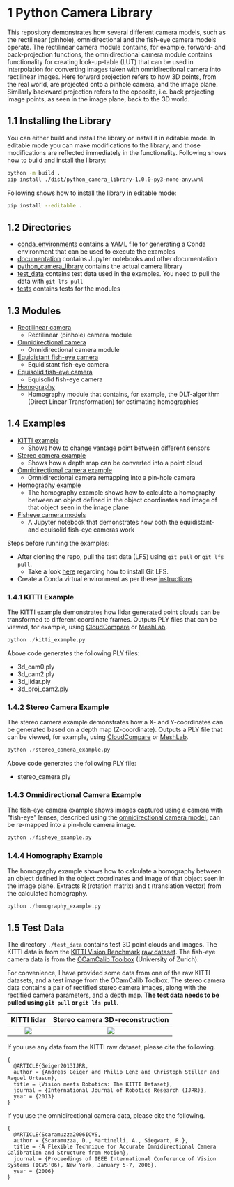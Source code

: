 # 1 Python Camera Library

This repository demonstrates how several different camera models, such as the rectilinear (pinhole), omnidirectional and the fish-eye camera models operate.
The rectilinear camera module contains, for example, forward- and back-projection functions, the omnidirectional camera module contains functionality for
creating look-up-table (LUT) that can be used in interpolation for converting images taken with omnidirectional camera into rectilinear images.
Here forward projection refers to how 3D points, from the real world, are projected onto a pinhole camera, and the image plane. Similarly backward projection refers to the opposite, i.e. back projecting image points, as seen in the image plane, back to the 3D world.

## 1.1 Installing the Library

You can either build and install the library or install it in editable mode. In editable mode you can make modifications to the library, and those modifications are reflected immediately in the functionality. Following
shows how to build and install the library:

```bash
python -m build .
pip install ./dist/python_camera_library-1.0.0-py3-none-any.whl
```

Following shows how to install the library in editable mode:

```bash
pip install --editable .
```

## 1.2 Directories
* [conda_environments](./conda_environments/README.md) contains a YAML file for generating a Conda environment that can be used to execute the examples
* [documentation](./documentation) contains Jupyter notebooks and other documentation
* [python_camera_library](./python_camera_library) contains the actual camera library
* [test_data](./test_data/README.md) contains test data used in the examples. You need to pull the data with `git lfs pull`
* [tests](./tests) contains tests for the modules

## 1.3 Modules
* [Rectilinear camera](./python_camera_library/rectilinear_camera.py)
  * Rectilinear (pinhole) camera module
* [Omnidirectional camera](./python_camera_library/omnidirectional_camera.py)
  * Omnidirectional camera module
* [Equidistant fish-eye camera](./python_camera_library/fisheye_camera/equidistant.py)
  * Equidistant fish-eye camera
* [Equisolid fish-eye camera](./python_camera_library/fisheye_camera/equisolid.py)
  * Equisolid fish-eye camera
* [Homography](./python_camera_library/homography.py)
  * Homography module that contains, for example, the DLT-algorithm (Direct Linear Transformation) for estimating homographies

## 1.4 Examples
* [KITTI example](./kitti_example.py)
  * Shows how to change vantage point between different sensors
* [Stereo camera example](./stereo_camera_example.py)
  * Shows how a depth map can be converted into a point cloud
* [Omnidirectional camera example](./omnidirectional_example.py)
  * Omnidirectional camera remapping into a pin-hole camera
* [Homography example](./homography_example.py)
  * The homography example shows how to calculate a homography between an object defined in the object coordinates and image of that object seen in the image plane
* [Fisheye camera models](./documentation/fisheye_camera_models.ipynb)
  * A Jupyter notebook that demonstrates how both the equidistant- and equisolid fish-eye cameras work

Steps before running the examples:
* After cloning the repo, pull the test data (LFS) using `git pull` or `git lfs pull`.
  * Take a look [here](https://docs.github.com/en/repositories/working-with-files/managing-large-files/installing-git-large-file-storage) regarding how to install Git LFS.
* Create a Conda virtual environment as per these [instructions](./conda_environments/README.md)

### 1.4.1 KITTI Example

The KITTI example demonstrates how lidar generated point clouds can be transformed to different coordinate frames. Outputs PLY files that can be viewed, for example, using [CloudCompare](https://www.danielgm.net/cc/) or [MeshLab](https://www.meshlab.net/).

```python
python ./kitti_example.py
```

Above code generates the following PLY files:

* 3d_cam0.ply
* 3d_cam2.ply
* 3d_lidar.ply
* 3d_proj_cam2.ply

### 1.4.2 Stereo Camera Example

The stereo camera example demonstrates how a X- and Y-coordinates can be generated based on a depth map (Z-coordinate). Outputs a PLY file that can be viewed, for example, using [CloudCompare](https://www.danielgm.net/cc/) or [MeshLab](https://www.meshlab.net/).

```python
python ./stereo_camera_example.py
```

Above code generates the following PLY file:

* stereo_camera.ply

### 1.4.3 Omnidirectional Camera Example

The fish-eye camera example shows images captured using a camera with "fish-eye" lenses, described using the [omnidirectional camera model](http://rpg.ifi.uzh.ch/docs/IROS06_scaramuzza.pdf), can be re-mapped into a pin-hole camera image.

```python
python ./fisheye_example.py
```

### 1.4.4 Homography Example

The homography example shows how to calculate a homography between an object defined in the object coordinates and image of that object seen in the image plane. Extracts R (rotation matrix) and t (translation vector)
from the calculated homography.

```python
python ./homography_example.py
```

## 1.5 Test Data

The directory `./test_data` contains test 3D point clouds and images. The KITTI data is from the [KITTI Vision Benchmark](http://www.cvlibs.net/datasets/kitti/) [raw dataset](http://www.cvlibs.net/datasets/kitti/raw_data.php). The fish-eye camera data is from the [OCamCalib Toolbox](https://sites.google.com/site/scarabotix/ocamcalib-toolbox/ocamcalib-toolbox-download-page) (University of Zurich).

For convenience, I have provided some data from one of the raw KITTI datasets, and a test image from the OCamCalib Toolbox. The stereo camera data contains a pair of rectified stereo camera images, along with the rectified camera parameters,
and a depth map. **The test data needs to be pulled using `git pull` or `git lfs pull`**.

KITTI lidar                     |  Stereo camera 3D-reconstruction
:--------------------------------:|:-------------------------:
![](./test_data/kitti_lidar.png)  |  ![](./test_data/stereo_camera_3d.png)


If you use any data from the KITTI raw dataset, please cite the following.

```
{
  @ARTICLE{Geiger2013IJRR,
  author = {Andreas Geiger and Philip Lenz and Christoph Stiller and Raquel Urtasun},
  title = {Vision meets Robotics: The KITTI Dataset},
  journal = {International Journal of Robotics Research (IJRR)},
  year = {2013}
}
```

If you use the omnidirectional camera data, please cite the following.

```
{
  @ARTICLE{Scaramuzza2006ICVS,
  author = {Scaramuzza, D., Martinelli, A., Siegwart, R.},
  title = {A Flexible Technique for Accurate Omnidirectional Camera Calibration and Structure from Motion},
  journal = {Proceedings of IEEE International Conference of Vision Systems (ICVS'06), New York, January 5-7, 2006},
  year = {2006}
}
```

